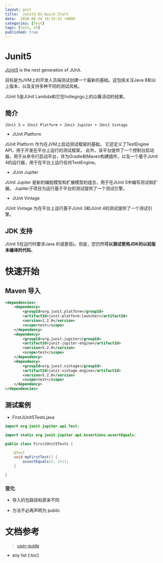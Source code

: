 ```yaml
---
layout: post
title:  Junit5-01-Quick Start
date:  2018-06-24 16:15:31 +0800
categories: [Test]
tags: [test, sh]
published: true
---
```


# Junit5

[JUnit5](https://junit.org/junit5/) is the next generation of JUnit. 

目标是为JVM上的开发人员端测试创建一个最新的基础。这包括关注Java 8和以上版本，以及支持多种不同的测试风格。

JUnit 5是JUnit Lambda和它在Indiegogo上的众筹活动的结果。

## 简介

```
JUnit 5 = JUnit Platform + JUnit Jupiter + JUnit Vintage
```

- JUnit Platform

JUnit Platform 作为在JVM上启动测试框架的基础。
它还定义了TestEngine API，用于开发在平台上运行的测试框架。
此外，该平台提供了一个控制台启动器，用于从命令行启动平台，并为Gradle和Maven构建插件，以及一个基于JUnit 4的运行器，用于在平台上运行任何TestEngine。

- JUnit Jupiter

JUnit Jupiter 是新的编程模型和扩展模型的组合，用于在JUnit 5中编写测试和扩展。
Jupiter子项目为运行基于平台的测试提供了一个测试引擎。

- JUnit Vintage

JUnit Vintage 为在平台上运行基于JUnit 3和JUnit 4的测试提供了一个测试引擎。

## JDK 支持

JUnit 5在运行时要求Java 8(或更高)。但是，您仍然**可以测试使用JDK的以前版本编译的代码**。

# 快速开始

## Maven 导入

```xml
<dependencies>
    <dependency>
        <groupId>org.junit.platform</groupId>
        <artifactId>junit-platform-launcher</artifactId>
        <version>1.2.0</version>
        <scope>test</scope>
    </dependency>
    <dependency>
        <groupId>org.junit.jupiter</groupId>
        <artifactId>junit-jupiter-engine</artifactId>
        <version>5.2.0</version>
        <scope>test</scope>
    </dependency>
    <dependency>
        <groupId>org.junit.vintage</groupId>
        <artifactId>junit-vintage-engine</artifactId>
        <version>5.2.0</version>
        <scope>test</scope>
    </dependency>
</dependencies>
```

## 测试案例

- FirstJUnit5Tests.java

```java
import org.junit.jupiter.api.Test;

import static org.junit.jupiter.api.Assertions.assertEquals;

public class FirstJUnit5Tests {

    @Test
    void myFirstTest() {
        assertEquals(2, 1+1);
    }

}
```

### 变化

- 导入的包路径和原来不同

- 方法不必再声明为 public 

# 文档参考

> [user-guide](https://junit.org/junit5/docs/current/user-guide/#writing-tests)

* any list
{:toc}







